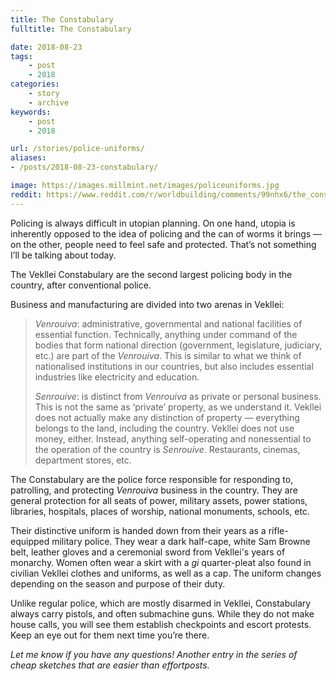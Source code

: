 ```yaml
---
title: The Constabulary
fulltitle: The Constabulary

date: 2018-08-23
tags:
    - post
    - 2018
categories:
    - story
    - archive
keywords:
    - post
    - 2018

url: /stories/police-uniforms/
aliases:
- /posts/2018-08-23-constabulary/

image: https://images.millmint.net/images/policeuniforms.jpg
reddit: https://www.reddit.com/r/worldbuilding/comments/99nhx6/the_constabulary/
---
```


Policing is always difficult in utopian planning. On one hand, utopia is inherently opposed to the idea of policing and the can of worms it brings  —  on the other, people need to feel safe and protected. That’s not something I’ll be talking about today.

The Vekllei Constabulary are the second largest policing body in the country, after conventional police.

Business and manufacturing are divided into two arenas in Vekllei:

>*Venrouiva*: administrative, governmental and national facilities of essential function. Technically, anything under command of the bodies that form national direction (government, legislature, judiciary, etc.) are part of the *Venrouiva*. This is similar to what we think of nationalised institutions in our countries, but also includes essential industries like electricity and education.
>
>*Senrouive*: is distinct from *Venrouiva* as private or personal business. This is not the same as ‘private’ property, as we understand it. Vekllei does not actually make any distinction of property  —  everything belongs to the land, including the country. Vekllei does not use money, either. Instead, anything self-operating and nonessential to the operation of the country is *Senrouive*. Restaurants, cinemas, department stores, etc.

The Constabulary are the police force responsible for responding to, patrolling, and protecting *Venrouiva* business in the country. They are general protection for all seats of power, military assets, power stations, libraries, hospitals, places of worship, national monuments, schools, etc.

Their distinctive uniform is handed down from their years as a rifle-equipped military police. They wear a dark half-cape, white Sam Browne belt, leather gloves and a ceremonial sword from Vekllei's years of monarchy. Women often wear a skirt with a *gi* quarter-pleat also found in civilian Vekllei clothes and uniforms, as well as a cap. The uniform changes depending on the season and purpose of their duty.

Unlike regular police, which are mostly disarmed in Vekllei, Constabulary always carry pistols, and often submachine guns. While they do not make house calls, you will see them establish checkpoints and escort protests. Keep an eye out for them next time you’re there.

*Let me know if you have any questions! Another entry in the series of cheap sketches that are easier than effortposts.*
